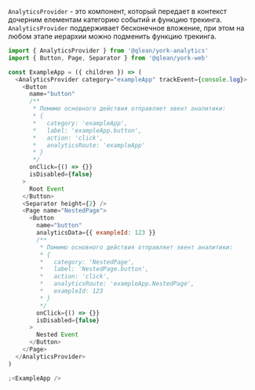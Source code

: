 `AnalyticsProvider` - это компонент, который передает в контекст дочерним елементам категорию событий и функцию трекинга. `AnalyticsProvider` поддерживает бесконечное вложение, при этом на любом этапе иерархии можно подменить функцию трекинга.

```js
import { AnalyticsProvider } from '@qlean/york-analytics'
import { Button, Page, Separator } from '@qlean/york-web'

const ExampleApp = ({ children }) => (
  <AnalyticsProvider category="exampleApp" trackEvent={console.log}>
    <Button
      name="button"
      /**
       * Помимо основного действия отправляет эвент аналитики:
       * {
       *   category: 'exampleApp',
       *   label: 'exampleApp.button',
       *   action: 'click',
       *   analyticsRoute: 'exampleApp'
       * }
       */
      onClick={() => {}}
      isDisabled={false}
    >
      Root Event
    </Button>
    <Separator height={2} />
    <Page name="NestedPage">
      <Button
        name="button"
        analyticsData={{ exampleId: 123 }}
        /**
         * Помимо основного действия отправляет эвент аналитики:
         * {
         *   category: 'NestedPage',
         *   label: 'NestedPage.button',
         *   action: 'click',
         *   analyticsRoute: 'exampleApp.NestedPage',
         *   exampleId: 123
         * }
         */
        onClick={() => {}}
        isDisabled={false}
      >
        Nested Event
      </Button>
    </Page>
  </AnalyticsProvider>
)

;<ExampleApp />
```
